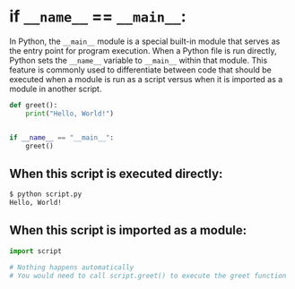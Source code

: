 # if `__name__` == `__main__`:

In Python, the `__main__` module is a special built-in module that serves as the entry point for program execution. When a Python file is run directly, Python sets the `__name__` variable to `__main__` within that module. This feature is commonly used to differentiate between code that should be executed when a module is run as a script versus when it is imported as a module in another script.

```py
def greet():
    print("Hello, World!")


if __name__ == "__main__":
    greet()
```

## When this script is executed directly:

```sh
$ python script.py
Hello, World!
```

## When this script is imported as a module:

```py
import script

# Nothing happens automatically
# You would need to call script.greet() to execute the greet function
```
